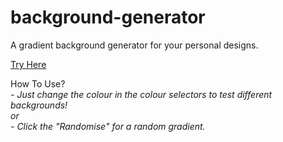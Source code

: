 # background-generator
A gradient background generator for your personal designs.

[Try Here](https://geekananya.github.io/background-generator/)

How To Use?  
_- Just change the colour in the colour selectors to test different backgrounds!_  
_or_  
_- Click the "Randomise" for a random gradient._
